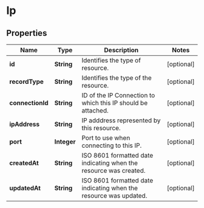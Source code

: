 

# Ip


## Properties

Name | Type | Description | Notes
------------ | ------------- | ------------- | -------------
**id** | **String** | Identifies the type of resource. |  [optional]
**recordType** | **String** | Identifies the type of the resource. |  [optional]
**connectionId** | **String** | ID of the IP Connection to which this IP should be attached. |  [optional]
**ipAddress** | **String** | IP adddress represented by this resource. |  [optional]
**port** | **Integer** | Port to use when connecting to this IP. |  [optional]
**createdAt** | **String** | ISO 8601 formatted date indicating when the resource was created. |  [optional]
**updatedAt** | **String** | ISO 8601 formatted date indicating when the resource was updated. |  [optional]



